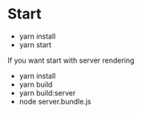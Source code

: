 # Start

* yarn install
* yarn start

If you want start with server rendering

* yarn install
* yarn build
* yarn build:server
* node server.bundle.js
